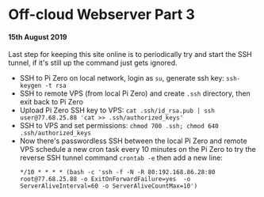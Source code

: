 # Off-cloud Webserver Part 3
#### 15th August 2019

Last step for keeping this site online is to periodically try and start the SSH tunnel, if it's still up the command just gets ignored.

* SSH to Pi Zero on local network, login as `su`, generate ssh key: `ssh-keygen -t rsa`
* SSH to remote VPS (from local Pi Zero) and create `.ssh` directory, then exit back to Pi Zero
* Upload Pi Zero SSH key to VPS: `cat .ssh/id_rsa.pub | ssh user@77.68.25.88 'cat >> .ssh/authorized_keys'`
* SSH to VPS and set permissions: `chmod 700 .ssh; chmod 640 .ssh/authorized_keys`
* Now there's passwordless SSH between the local Pi Zero and remote VPS schedule a new cron task every 10 minutes on the Pi Zero to try the reverse SSH tunnel command `crontab -e` then add a new line:
  ```
  */10 * * * * (bash -c 'ssh -f -N -R 80:192.168.86.28:80 root@77.68.25.88 -o ExitOnForwardFailure=yes  -o ServerAliveInterval=60 -o ServerAliveCountMax=10')

  ```
